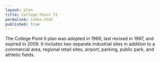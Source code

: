 ```yaml
---
layout: plan
title: College Point II
permalink: index.html
published: true
---
```


The College Point II plan was adopted in 1969, last revised in 1997, and expired in 2009. It includes two separate industrial sites in addition to a commercial area, regional retail sites, airport, parking, public park, and athletic fields.